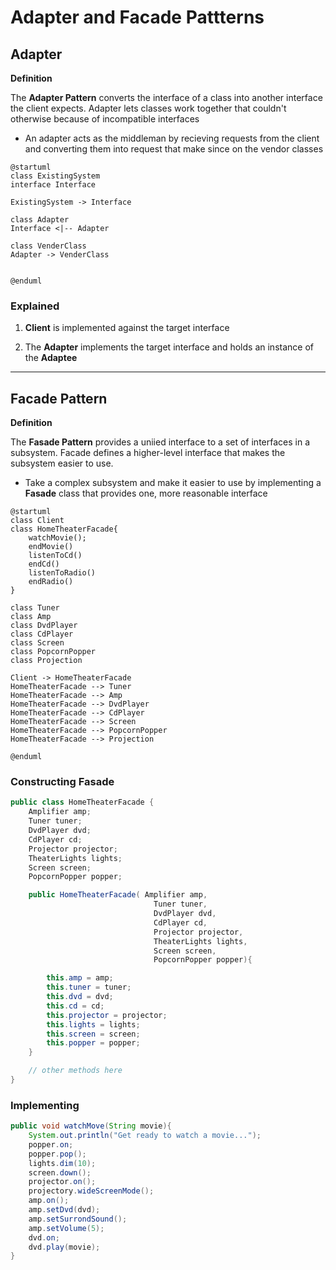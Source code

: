 # Adapter and Facade Pattterns

## Adapter

**Definition**

The **Adapter Pattern** converts the interface of a class into another interface the client expects. Adapter lets classes work together that couldn't otherwise because of incompatible interfaces

* An adapter acts as the middleman by recieving requests from the client and converting them into request that make since on the vendor classes

```plantuml
@startuml
class ExistingSystem
interface Interface

ExistingSystem -> Interface

class Adapter
Interface <|-- Adapter

class VenderClass
Adapter -> VenderClass


@enduml
```

### Explained
1. **Client** is implemented against the target interface

2. The **Adapter** implements the target interface and holds an instance of the **Adaptee**

---

## Facade Pattern

**Definition**

The **Fasade Pattern** provides a uniied interface to a set of interfaces in a subsystem. Facade defines a higher-level interface that makes the subsystem easier to use.

* Take a complex subsystem and make it easier to use by implementing a **Fasade** class that provides one, more reasonable interface

```plantuml
@startuml
class Client
class HomeTheaterFacade{
    watchMovie();
    endMovie()
    listenToCd()
    endCd()
    listenToRadio()
    endRadio()
}

class Tuner
class Amp
class DvdPlayer
class CdPlayer
class Screen
class PopcornPopper
class Projection

Client -> HomeTheaterFacade
HomeTheaterFacade --> Tuner
HomeTheaterFacade --> Amp
HomeTheaterFacade --> DvdPlayer
HomeTheaterFacade --> CdPlayer
HomeTheaterFacade --> Screen
HomeTheaterFacade --> PopcornPopper
HomeTheaterFacade --> Projection

@enduml
```
### Constructing Fasade
```java
public class HomeTheaterFacade {
    Amplifier amp;
    Tuner tuner;
    DvdPlayer dvd;
    CdPlayer cd;
    Projector projector;
    TheaterLights lights;
    Screen screen;
    PopcornPopper popper;

    public HomeTheaterFacade( Amplifier amp,
                                Tuner tuner,
                                DvdPlayer dvd,
                                CdPlayer cd,
                                Projector projector,
                                TheaterLights lights,
                                Screen screen,
                                PopcornPopper popper){

        this.amp = amp;
        this.tuner = tuner;
        this.dvd = dvd;
        this.cd = cd;
        this.projector = projector;
        this.lights = lights;
        this.screen = screen;
        this.popper = popper;
    }

    // other methods here
}
```

### Implementing
```java
public void watchMove(String movie){
    System.out.println("Get ready to watch a movie...");
    popper.on;
    popper.pop();
    lights.dim(10);
    screen.down();
    projector.on();
    projectory.wideScreenMode();
    amp.on();
    amp.setDvd(dvd);
    amp.setSurrondSound();
    amp.setVolume(5);
    dvd.on;
    dvd.play(movie);
}
```